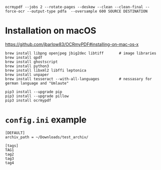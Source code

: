 
```
ocrmypdf --jobs 2 --rotate-pages --deskew --clean --clean-final --force-ocr --output-type pdfa  --oversample 600 SOURCE DESTINATION
```

# Installation on macOS
<https://github.com/jbarlow83/OCRmyPDF#installing-on-mac-os-x>
```
brew install libpng openjpeg jbig2dec libtiff     	# image libraries
brew install qpdf
brew install ghostscript
brew install python3
brew install libxml2 libffi leptonica
brew install unpaper
brew install tesseract --with-all-languages 		# nessasary for german language and "Umlaute"

pip3 install --upgrade pip
pip3 install --upgrade pillow
pip3 install ocrmypdf
```

# `config.ini` example
```
[DEFAULT]
archiv_path = ~/Downloads/test_archiv/

[tags]
TAG1
tag2
tag3
tag4
```